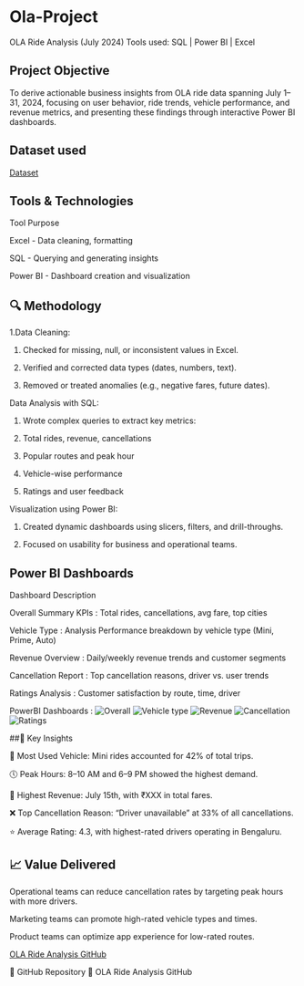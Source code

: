 # Ola-Project

OLA Ride Analysis (July 2024)
Tools used: SQL | Power BI | Excel

## Project Objective
To derive actionable business insights from OLA ride data spanning July 1–31, 2024, focusing on user behavior, ride trends, vehicle performance, and revenue metrics, and presenting these findings through interactive Power BI dashboards.

## Dataset used
<a href="https://github.com/Sahil-Josan/Ola-Project/blob/main/OlaBookings.csv"> Dataset</a>

## Tools & Technologies
Tool	  Purpose

Excel -	Data cleaning, formatting

SQL -	Querying and generating insights

Power BI - Dashboard creation and visualization

## 🔍 Methodology

1.Data Cleaning:

1. Checked for missing, null, or inconsistent values in Excel.

2. Verified and corrected data types (dates, numbers, text).

3. Removed or treated anomalies (e.g., negative fares, future dates).

Data Analysis with SQL:

1. Wrote complex queries to extract key metrics:

2. Total rides, revenue, cancellations

3. Popular routes and peak hour

4. Vehicle-wise performance

5. Ratings and user feedback

Visualization using Power BI:

1. Created dynamic dashboards using slicers, filters, and drill-throughs.

2. Focused on usability for business and operational teams.


## Power BI Dashboards

Dashboard            	  Description

Overall Summary	KPIs : Total rides, cancellations, avg fare, top cities

Vehicle Type : Analysis	Performance breakdown by vehicle type (Mini, Prime, Auto)

Revenue Overview :	Daily/weekly revenue trends and customer segments

Cancellation Report :	Top cancellation reasons, driver vs. user trends

Ratings Analysis :	Customer satisfaction by route, time, driver

PowerBI Dashboards :
![Overall](https://github.com/user-attachments/assets/0b67ceee-5d6b-466d-aa86-732a4a220800)
![Vehicle type](https://github.com/user-attachments/assets/9bcffa3d-c7c9-4a94-9829-0811930c5c5d)
![Revenue](https://github.com/user-attachments/assets/8665b6c5-2c2d-4ecf-986e-c9e14781b336)
![Cancellation](https://github.com/user-attachments/assets/3e5caab4-0298-4fb1-8453-a3b91f9ca60d)
![Ratings](https://github.com/user-attachments/assets/f1c98a71-4eed-4ea4-ab09-35633a1eec04)

##📌 Key Insights

🚗 Most Used Vehicle: Mini rides accounted for 42% of total trips.

🕔 Peak Hours: 8–10 AM and 6–9 PM showed the highest demand.

💸 Highest Revenue: July 15th, with ₹XXX in total fares.

❌ Top Cancellation Reason: “Driver unavailable” at 33% of all cancellations.

⭐ Average Rating: 4.3, with highest-rated drivers operating in Bengaluru.

## 📈 Value Delivered

Operational teams can reduce cancellation rates by targeting peak hours with more drivers.

Marketing teams can promote high-rated vehicle types and times.

Product teams can optimize app experience for low-rated routes.

<a href =https://github.com/Sahil-Josan/Ola-Project>OLA Ride Analysis GitHub<a>

🔗 GitHub Repository
🔗 OLA Ride Analysis GitHub
